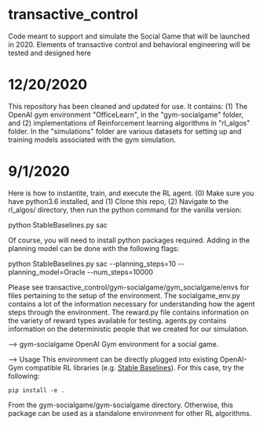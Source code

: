 # transactive_control
Code meant to support and simulate the Social Game that will be launched in 2020. Elements of transactive control and behavioral engineering will be tested and designed here 

# 12/20/2020

This repository has been cleaned and updated for use. It contains: (1) The OpenAI gym environment "OfficeLearn", in the "gym-socialgame" folder, and (2) implementations of Reinforcement learning algorithms in "rl_algos" folder. In the "simulations" folder are various datasets for setting up and training models associated with the gym simulation. 

# 9/1/2020

Here is how to instantite, train, and execute the RL agent. (0) Make sure you have python3.6 installed, and (1) Clone this repo, (2) Navigate to the rl_algos/ directory, then run the python command for the vanilla version: 

python StableBaselines.py sac

Of course, you will need to install python packages required. Adding in the planning model can be done with the following flags:

python StableBaselines.py sac --planning_steps=10 --planning_model=Oracle --num_steps=10000

Please see transactive_control/gym-socialgame/gym_socialgame/envs for files pertaining to the setup of the environment. The socialgame_env.py contains a lot of the information necessary for understanding how the agent steps through the environment. The reward.py file contains information on the variety of reward types available for testing. agents.py contains information on the deterministic people that we created for our simulation. 

-->  gym-socialgame
OpenAI Gym environment for a social game.

--> Usage
This environment can be directly plugged into existing OpenAI-Gym compatible RL libraries (e.g. [Stable Baselines](https://stable-baselines.readthedocs.io/en/master/index.html)).
For this case, try the following:
    
    pip install -e .

From the gym-socialgame/gym-socialgame directory. Otherwise, this package can be used as a standalone environment for other RL algorithms.

